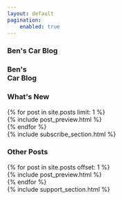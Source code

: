 ```yaml
---
layout: default
pagination:
    enabled: true
---
```


<section id="homepage">
    <section id="intro" class="is-intro-section">
        <div class="background-image-wrapper is-dark">
            <div class="is-opaque" style="background-image: url('https://assets.bpwalters.com/images/bens_car_blog/xpel_ultimate_long_term/wrx_bumper.jpg');"></div>
        </div>
        <div class="container has-middle-text">
            <div class="item flex-100">
                <div class="intro-title">
                    <h1 class="is-hidden-mobile is-hidden-tablet"><span>Ben's</span> Car Blog</h1>
                    <h1 class="is-hidden-desktop"><span>Ben's</span><br>Car Blog</h1>
                </div>
            </div>
        </div>
    </section>
    <section id="latest-post">
        <div class="container">
            <div class="item flex-100 is-center-aligned">
                <h1>What's New</h1>
            </div>
            {% for post in site.posts limit: 1 %}
                <div class="item flex-100 first-post">
                    {% include post_preview.html %}
                </div>
            {% endfor %}
        </div>
    </section>
    {% include subscribe_section.html %}
    <section id="other-posts">
        <div class="container">
            <div class="item flex-100 is-center-aligned">
                <h1>Other Posts</h1>
            </div>
            {% for post in site.posts offset: 1 %}
                <div class="item flex-50">
                    {% include post_preview.html %}
                </div>
            {% endfor %}
        </div>
    </section>
    {% include support_section.html %}
</section>